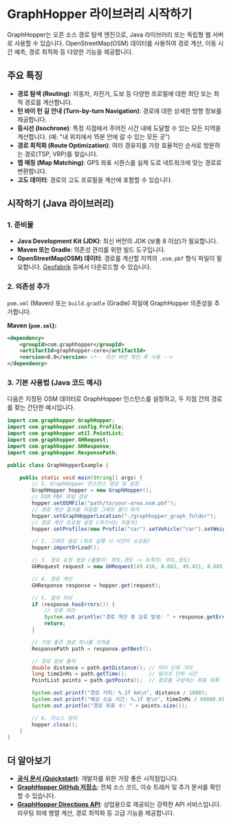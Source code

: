 # GraphHopper 라이브러리 시작하기

GraphHopper는 오픈 소스 경로 탐색 엔진으로, Java 라이브러리 또는 독립형 웹 서버로 사용할 수 있습니다. OpenStreetMap(OSM) 데이터를 사용하여 경로 계산, 이동 시간 예측, 경로 최적화 등 다양한 기능을 제공합니다.

## 주요 특징

- **경로 탐색 (Routing)**: 자동차, 자전거, 도보 등 다양한 프로필에 대한 최단 또는 최적 경로를 계산합니다.
- **턴 바이 턴 길 안내 (Turn-by-turn Navigation)**: 경로에 대한 상세한 방향 정보를 제공합니다.
- **등시선 (Isochrone)**: 특정 지점에서 주어진 시간 내에 도달할 수 있는 모든 지역을 계산합니다. (예: "내 위치에서 15분 안에 갈 수 있는 모든 곳")
- **경로 최적화 (Route Optimization)**: 여러 경유지를 가장 효율적인 순서로 방문하는 경로(TSP, VRP)를 찾습니다.
- **맵 매칭 (Map Matching)**: GPS 좌표 시퀀스를 실제 도로 네트워크에 맞는 경로로 변환합니다.
- **고도 데이터**: 경로의 고도 프로필을 계산에 포함할 수 있습니다.

## 시작하기 (Java 라이브러리)

### 1. 준비물

- **Java Development Kit (JDK)**: 최신 버전의 JDK (보통 8 이상)가 필요합니다.
- **Maven 또는 Gradle**: 의존성 관리를 위한 빌드 도구입니다.
- **OpenStreetMap(OSM) 데이터**: 경로를 계산할 지역의 `.osm.pbf` 형식 파일이 필요합니다. [Geofabrik](http://download.geofabrik.de/) 등에서 다운로드할 수 있습니다.

### 2. 의존성 추가

`pom.xml` (Maven) 또는 `build.gradle` (Gradle) 파일에 GraphHopper 의존성을 추가합니다.

**Maven (`pom.xml`):**
```xml
<dependency>
    <groupId>com.graphhopper</groupId>
    <artifactId>graphhopper-core</artifactId>
    <version>8.0</version> <!-- 최신 버전 확인 후 사용 -->
</dependency>
```

### 3. 기본 사용법 (Java 코드 예시)

다음은 지정된 OSM 데이터로 GraphHopper 인스턴스를 설정하고, 두 지점 간의 경로를 찾는 간단한 예시입니다.

```java
import com.graphhopper.GraphHopper;
import com.graphhopper.config.Profile;
import com.graphhopper.util.PointList;
import com.graphhopper.GHRequest;
import com.graphhopper.GHResponse;
import com.graphhopper.ResponsePath;

public class GraphHopperExample {

    public static void main(String[] args) {
        // 1. GraphHopper 인스턴스 생성 및 설정
        GraphHopper hopper = new GraphHopper();
        // OSM PBF 파일 경로
        hopper.setOSMFile("path/to/your-area.osm.pbf");
        // 경로 계산 결과를 저장할 그래프 폴더 위치
        hopper.setGraphHopperLocation("./graphhopper_graph_folder");
        // 경로 계산 프로필 설정 (여기서는 자동차)
        hopper.setProfiles(new Profile("car").setVehicle("car").setWeighting("fastest").setTurnCosts(false));

        // 2. 그래프 생성 (최초 실행 시 시간이 소요됨)
        hopper.importOrLoad();

        // 3. 경로 요청 생성 (출발지: 위도,경도 -> 도착지: 위도,경도)
        GHRequest request = new GHRequest(49.416, 8.682, 49.421, 8.685).setProfile("car");

        // 4. 경로 계산
        GHResponse response = hopper.get(request);

        // 5. 결과 처리
        if (response.hasErrors()) {
            // 오류 처리
            System.out.println("경로 계산 중 오류 발생: " + response.getErrors());
            return;
        }

        // 가장 좋은 경로 하나를 가져옴
        ResponsePath path = response.getBest();

        // 경로 정보 출력
        double distance = path.getDistance(); // 미터 단위 거리
        long timeInMs = path.getTime();       // 밀리초 단위 시간
        PointList points = path.getPoints();  // 경로를 구성하는 좌표 목록

        System.out.printf("경로 거리: %.2f km\n", distance / 1000);
        System.out.printf("예상 소요 시간: %.1f 분\n", timeInMs / 60000.0);
        System.out.println("경로 좌표 수: " + points.size());

        // 6. 리소스 정리
        hopper.close();
    }
}
```

## 더 알아보기

- **[공식 문서 (Quickstart)](https://github.com/graphhopper/graphhopper/blob/master/docs/core/quickstart.md)**: 개발자를 위한 가장 좋은 시작점입니다.
- **[GraphHopper GitHub 저장소](https://github.com/graphhopper/graphhopper)**: 전체 소스 코드, 이슈 트래커 및 추가 문서를 확인할 수 있습니다.
- **[GraphHopper Directions API](https://www.graphhopper.com/products/)**: 상업용으로 제공되는 강력한 API 서비스입니다. 라우팅 외에 행렬 계산, 경로 최적화 등 고급 기능을 제공합니다.

